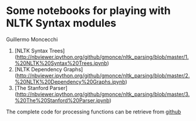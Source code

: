 Some notebooks for playing with NLTK Syntax modules
===================================================

Guillermo Moncecchi

1. [NLTK Syntax Trees] (http://nbviewer.ipython.org/github/gmonce/nltk_parsing/blob/master/1.%20NLTK%20Syntax%20Trees.ipynb)
2. [NLTK Dependency Graphs] (http://nbviewer.ipython.org/github/gmonce/nltk_parsing/blob/master/2.%20NLTK%20Dependency%20Graphs.ipynb)
3. [The Stanford Parser] (http://nbviewer.ipython.org/github/gmonce/nltk_parsing/blob/master/3.%20The%20Stanford%20Parser.ipynb)


The complete code for processing functions can be retrieve from [github](https://github.com/pln-fing-udelar/pln_inco)


